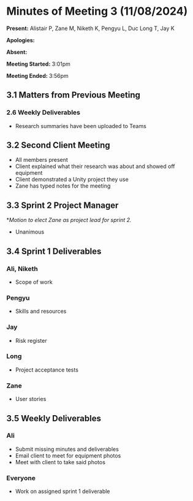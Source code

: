 # Minutes of Meeting 3 (11/08/2024)
**Present:** Alistair P, Zane M, Niketh K, Pengyu L, Duc Long T, Jay K

**Apologies:**

**Absent:**

**Meeting Started:** 3:01pm

**Meeting Ended:** 3:56pm

## 3.1 Matters from Previous Meeting
### 2.6 Weekly Deliverables
- Research summaries have been uploaded to Teams

## 3.2 Second Client Meeting
- All members present
- Client explained what their research was about and showed off equipment
- Client demonstrated a Unity project they use
- Zane has typed notes for the meeting

## 3.3 Sprint 2 Project Manager
**Motion to elect Zane as project lead for sprint 2.*
- Unanimous

## 3.4 Sprint 1 Deliverables
### Ali, Niketh
- Scope of work
### Pengyu
- Skills and resources
### Jay
- Risk register
### Long
- Project acceptance tests
### Zane
- User stories

## 3.5 Weekly Deliverables
### Ali
- Submit missing minutes and deliverables
- Email client to meet for equipment photos
- Meet with client to take said photos
### Everyone
- Work on assigned sprint 1 deliverable
